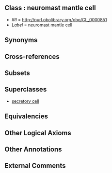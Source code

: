 
## Class : neuromast mantle cell

 * *IRI* = http://purl.obolibrary.org/obo/CL_0000851
 * *Label* = neuromast mantle cell

## Synonyms


## Cross-references


## Subsets


## Superclasses

 * [secretory cell](../../CL/51/CL_0000151.md)

## Equivalencies


## Other Logical Axioms


## Other Annotations


## External Comments

